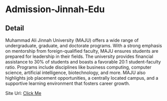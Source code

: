 # Admission-Jinnah-Edu

<h2>Detail</h2>

Muhammad Ali Jinnah University (MAJU) offers a wide range of undergraduate, graduate, and doctorate programs. With a strong emphasis on mentorship from foreign-qualified faculty, MAJU ensures students are prepared for leadership in their fields. The university provides financial assistance to 30% of students and boasts a favorable 20:1 student-faculty ratio. Programs include disciplines like business computing, computer science, artificial intelligence, biotechnology, and more. MAJU also highlights job placement opportunities, a centrally located campus, and a supportive learning environment that fosters career growth.

Site Url: <a href="https://admissions.jinnah.edu/" target="_blank">Click Me</a>
